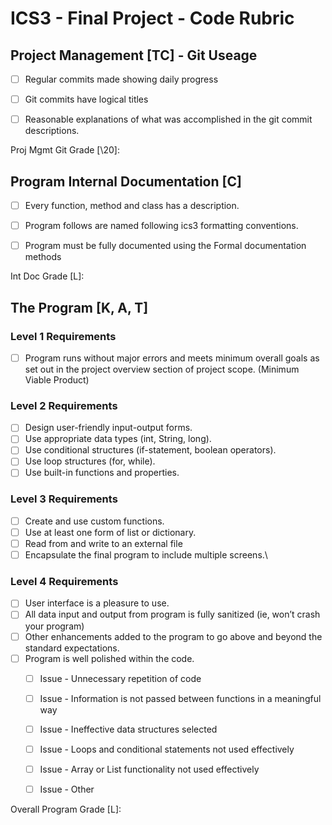 # ICS3 - Final Project - Code Rubric

## Project Management [TC] - Git Useage
- [ ] Regular commits made showing daily progress
- [ ] Git commits have logical titles
- [ ] Reasonable explanations of what was accomplished in the git commit descriptions.


Proj Mgmt Git Grade [\20]:


## Program Internal Documentation [C]
- [ ] Every function, method and class has a description.
- [ ] Program follows are named following ics3 formatting conventions.
- [ ] Program must be fully documented using the Formal documentation methods


Int Doc Grade [L]: 


## The Program [K, A, T]

### Level 1 Requirements
- [ ] Program runs without major errors and meets minimum overall goals as set out in the project overview section of project scope. (Minimum Viable Product)

### Level 2 Requirements
- [ ] Design user-friendly input-output forms.
- [ ] Use appropriate data types (int, String, long).
- [ ] Use conditional structures (if-statement, boolean operators).
- [ ] Use loop structures (for, while).
- [ ] Use built-in functions and properties.

### Level 3 Requirements
- [ ] Create and use custom functions.
- [ ] Use at least one form of list or dictionary.
- [ ] Read from and write to an external file 
- [ ] Encapsulate the final program to include multiple screens.\

### Level 4 Requirements
- [ ] User interface is a pleasure to use.
- [ ] All data input and output from program is fully sanitized (ie, won’t crash your program)
- [ ] Other enhancements added to the program to go above and beyond the standard expectations.
- [ ] Program is well polished within the code.
  - [ ] Issue - Unnecessary repetition of code
  - [ ] Issue - Information is not passed between functions in a meaningful way 
  - [ ] Issue - Ineffective data structures selected
  - [ ] Issue - Loops and conditional statements not used effectively
  - [ ] Issue - Array or List functionality not used effectively
  - [ ] Issue - Other


Overall Program Grade [L]: 
